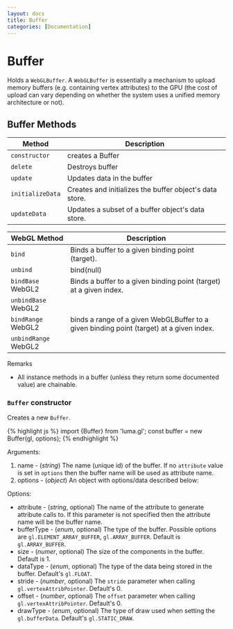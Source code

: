 ```yaml
---
layout: docs
title: Buffer
categories: [Documentation]
---
```


# Buffer

Holds a `WebGLBuffer`. A `WebGLBuffer` is essentially a mechanism to upload
memory buffers (e.g. containing vertex attributes) to the GPU (the cost of
upload can vary depending on whether the system uses a unified memory
architecture or not).


## Buffer Methods

| Method               | Description           |
| -------------------- | --------------------- |
| `constructor`        | creates a Buffer      |
| `delete`             | Destroys buffer       |
| `update`             | Updates data in the buffer |
| `initializeData`     | Creates and initializes the buffer object's data store. |
| `updateData`         | Updates a subset of a buffer object's data store. |

| WebGL Method         | Description           |
| -------------------- | --------------------- |
| `bind`               | Binds a buffer to a given binding point (target). |
| `unbind`             | bind(null) |
| `bindBase` WebGL2    | Binds a buffer to a given binding point (target) at a given index. |
| `unbindBase` WebGL2  | |
| `bindRange` WebGL2   | binds a range of a given WebGLBuffer to a given binding point (target) at a given index. |
| `unbindRange` WebGL2 | |

Remarks
* All instance methods in a buffer (unless they return some documented value)
  are chainable.


### `Buffer` constructor

Creates a new `Buffer`.

{% highlight js %}
  import {Buffer} from 'luma.gl';
	const buffer = new Buffer(gl, options);
{% endhighlight %}

Arguments:
1. name - (*string*) The name (unique id) of the buffer. If no `attribute`
value is set in `options` then the buffer name will be used as attribute name.
2. options - (*object*) An object with options/data described below:

Options:
* attribute - (*string*, optional) The name of the attribute to generate
  attribute calls to. If this parameter is not specified then the attribute
  name will be the buffer name.
* bufferType - (*enum*, optional) The type of the buffer. Possible
  options are `gl.ELEMENT_ARRAY_BUFFER`, `gl.ARRAY_BUFFER`. Default is
  `gl.ARRAY_BUFFER`.
* size - (*numer*, optional) The size of the components in the buffer. Default is 1.
* dataType - (*enum*, optional) The type of the data being stored in the buffer. Default's `gl.FLOAT`.
* stride - (*number*, optional) The `stride` parameter when calling `gl.vertexAttribPointer`. Default's 0.
* offset - (*number*, optional) The `offset` parameter when calling `gl.vertexAttribPointer`. Default's 0.
* drawType - (*enum*, optional) The type of draw used when setting the `gl.bufferData`. Default's `gl.STATIC_DRAW`.


